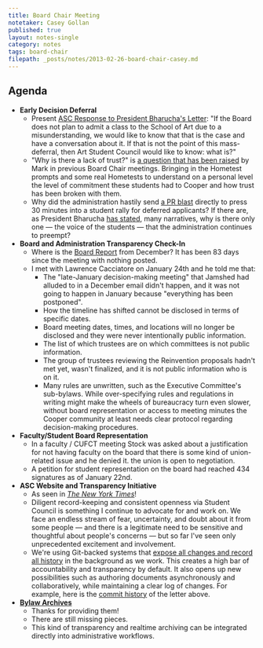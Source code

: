```yaml
---
title: Board Chair Meeting
notetaker: Casey Gollan
published: true
layout: notes-single
category: notes
tags: board-chair
filepath: _posts/notes/2013-02-26-board-chair-casey.md
---
```


## Agenda

- **Early Decision Deferral**
  - Present [ASC Response to President Bharucha's Letter](http://cooperasc.github.com/notes/2013/02/13/bharucha-response/): "If the Board does not plan to admit a class to the School of Art due to a misunderstanding, we would like to know that that is the case and have a conversation about it. If that is not the point of this mass-deferral, then Art Student Council would like to know: what is?"
  - "Why is there a lack of trust?" is [a question that has been raised](http://cooperasc.github.com/notes/2012/10/18/board-chair-casey/) by Mark in previous Board Chair meetings. Bringing in the Hometest prompts and some real Hometests to understand on a personal level the level of commitment these students had to Cooper and how trust has been broken with them.
  - Why did the administration hastily send [a PR blast](http://cusos.org/response-to-135pm-statement-from-claire-mccarthy-to-press/) directly to press 30 minutes into a student rally for deferred applicants? If there are, as President Bharucha [has stated](http://cooperasc.github.com/notes/2013/02/05/resident-faculty-president-and-trustee-meeting/), many narratives, why is there only one — the voice of the students — that the administration continues to preempt?
- **Board and Administration Transparency Check-In**
  - Where is the [Board Report](http://cooper.edu/about/trustees/reports) from December? It has been 83 days since the meeting with nothing posted.
  - I met with Lawrence Cacciatore on January 24th and he told me that:
    - The "late-January decision-making meeting" that Jamshed had alluded to in a December email didn't happen, and it was not going to happen in January because "everything has been postponed".
    - How the timeline has shifted cannot be disclosed in terms of specific dates.
    - Board meeting dates, times, and locations will no longer be disclosed and they were never intentionally public information.
    - The list of which trustees are on which committees is not public information.
    - The group of trustees reviewing the Reinvention proposals hadn't met yet, wasn't finalized, and it is not public information who is on it.
    - Many rules are unwritten, such as the Executive Committee's sub-bylaws. While over-specifying rules and regulations in writing might make the wheels of bureaucracy turn even slower, without board representation or access to meeting minutes the Cooper community at least needs clear protocol regarding decision-making procedures.
- **Faculty/Student Board Representation**
  - In a faculty / CUFCT meeting Stock was asked about a justification for not having faculty on the board that there is some kind of union-related issue and he denied it. the union is open to negotiation.
  - A petition for student representation on the board had reached 434 signatures as of January 22nd.
- **ASC Website and Transparency Initiative**
  - As seen in [_The New York Times_](http://www.nytimes.com/2013/02/16/nyregion/cooper-unions-tradition-of-free-tuition-may-be-near-end.html?pagewanted=all)!
  - Diligent record-keeping and consistent openness via Student Council is something I  continue to advocate for and work on. We face an endless stream of fear, uncertainty, and doubt about it from some people — and there is a legitimate need to be sensitive and thoughtful about people's concerns — but so far I've seen only unprecedented excitement and involvement.
  - We're using Git-backed systems that [expose all changes and record all history](https://github.com/CooperASC/cooperasc.github.com/commits/master) in the background as we work. This creates a high bar of accountability and transparency by default. It also opens up new possibilities such as authoring documents asynchronously and collaboratively, while maintaining a clear log of changes. For example, here is the [commit history](https://github.com/CooperASC/cooperasc.github.com/commits/master/_posts/notes/2013-02-13-bharucha-response.md) of the letter above.
- [**Bylaw Archives**](http://github.com/caseyg/bylaws)
  - Thanks for providing them!
  - There are still missing pieces.
  - This kind of transparency and realtime archiving can be integrated directly into administrative workflows.